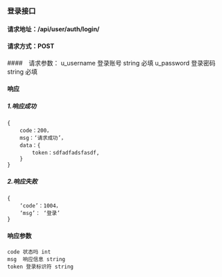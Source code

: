 ### 登录接口

#### 请求地址：/api/user/auth/login/

#### 请求方式：POST

####　请求参数：
    u_username 登录账号 string 必填
    u_password 登录密码 string 必填
    
#### 响应

##### 1.响应成功
    {
        code：200，
        msg：‘请求成功’，
        data：{
            token：sdfadfadsfasdf,
        }
    }
        
##### 2.响应失败
    {
        ‘code’：1004，
        ‘msg’： ‘登录’
    }
    
    
    
#### 响应参数
    code 状态吗 int
    msg  响应信息 string
    token 登录标识符 string